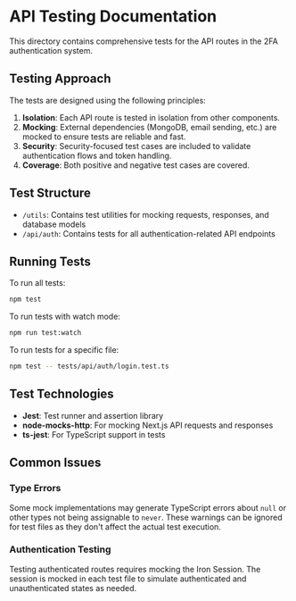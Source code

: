 # API Testing Documentation

This directory contains comprehensive tests for the API routes in the 2FA authentication system.

## Testing Approach

The tests are designed using the following principles:

1. **Isolation**: Each API route is tested in isolation from other components.
2. **Mocking**: External dependencies (MongoDB, email sending, etc.) are mocked to ensure tests are reliable and fast.
3. **Security**: Security-focused test cases are included to validate authentication flows and token handling.
4. **Coverage**: Both positive and negative test cases are covered.

## Test Structure

- `/utils`: Contains test utilities for mocking requests, responses, and database models
- `/api/auth`: Contains tests for all authentication-related API endpoints

## Running Tests

To run all tests:

```bash
npm test
```

To run tests with watch mode:

```bash
npm run test:watch
```

To run tests for a specific file:

```bash
npm test -- tests/api/auth/login.test.ts
```

## Test Technologies

- **Jest**: Test runner and assertion library
- **node-mocks-http**: For mocking Next.js API requests and responses
- **ts-jest**: For TypeScript support in tests

## Common Issues

### Type Errors

Some mock implementations may generate TypeScript errors about `null` or other types not being assignable to `never`.
These warnings can be ignored for test files as they don't affect the actual test execution.

### Authentication Testing

Testing authenticated routes requires mocking the Iron Session. The session is mocked in each test file to simulate
authenticated and unauthenticated states as needed.
